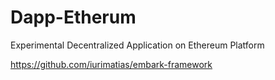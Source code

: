 # Dapp-Etherum
Experimental Decentralized Application on Ethereum Platform 




https://github.com/iurimatias/embark-framework
